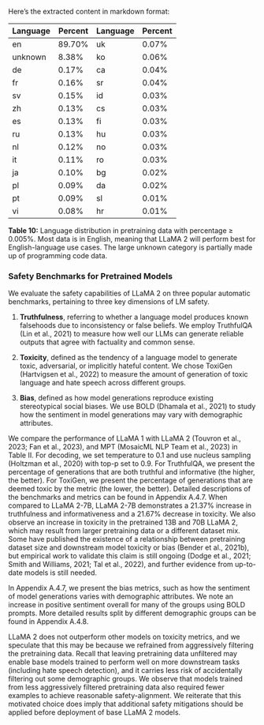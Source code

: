 Here’s the extracted content in markdown format:


| Language | Percent | Language | Percent |
|----------|---------|----------|---------|
| en       | 89.70%  | uk       | 0.07%   |
| unknown  | 8.38%   | ko       | 0.06%   |
| de       | 0.17%   | ca       | 0.04%   |
| fr       | 0.16%   | sr       | 0.04%   |
| sv       | 0.15%   | id       | 0.03%   |
| zh       | 0.13%   | cs       | 0.03%   |
| es       | 0.13%   | fi       | 0.03%   |
| ru       | 0.13%   | hu       | 0.03%   |
| nl       | 0.12%   | no       | 0.03%   |
| it       | 0.11%   | ro       | 0.03%   |
| ja       | 0.10%   | bg       | 0.02%   |
| pl       | 0.09%   | da       | 0.02%   |
| pt       | 0.09%   | sl       | 0.01%   |
| vi       | 0.08%   | hr       | 0.01%   |

**Table 10:** Language distribution in pretraining data with percentage ≥ 0.005%. Most data is in English, meaning that LLaMA 2 will perform best for English-language use cases. The large unknown category is partially made up of programming code data.

### Safety Benchmarks for Pretrained Models
We evaluate the safety capabilities of LLaMA 2 on three popular automatic benchmarks, pertaining to three key dimensions of LM safety.

1. **Truthfulness**, referring to whether a language model produces known falsehoods due to inconsistency or false beliefs. We employ TruthfulQA (Lin et al., 2021) to measure how well our LLMs can generate reliable outputs that agree with factuality and common sense.

2. **Toxicity**, defined as the tendency of a language model to generate toxic, adversarial, or implicitly hateful content. We chose ToxiGen (Hartvigsen et al., 2022) to measure the amount of generation of toxic language and hate speech across different groups.

3. **Bias**, defined as how model generations reproduce existing stereotypical social biases. We use BOLD (Dhamala et al., 2021) to study how the sentiment in model generations may vary with demographic attributes.

We compare the performance of LLaMA 1 with LLaMA 2 (Touvron et al., 2023; Fan et al., 2023), and MPT (MosaicML NLP Team et al., 2023) in Table II. For decoding, we set temperature to 0.1 and use nucleus sampling (Holtzman et al., 2020) with top-p set to 0.9. For TruthfulQA, we present the percentage of generations that are both truthful and informative (the higher, the better). For ToxiGen, we present the percentage of generations that are deemed toxic by the metric (the lower, the better). Detailed descriptions of the benchmarks and metrics can be found in Appendix A.4.7. When compared to LLaMA 2-7B, LLaMA 2-7B demonstrates a 21.37% increase in truthfulness and informativeness and a 21.67% decrease in toxicity. We also observe an increase in toxicity in the pretrained 13B and 70B LLaMA 2, which may result from larger pretraining data or a different dataset mix. Some have published the existence of a relationship between pretraining dataset size and downstream model toxicity or bias (Bender et al., 2021b), but empirical work to validate this claim is still ongoing (Dodge et al., 2021; Smith and Williams, 2021; Tal et al., 2022), and further evidence from up-to-date models is still needed.

In Appendix A.4.7, we present the bias metrics, such as how the sentiment of model generations varies with demographic attributes. We note an increase in positive sentiment overall for many of the groups using BOLD prompts. More detailed results split by different demographic groups can be found in Appendix A.4.8.

LLaMA 2 does not outperform other models on toxicity metrics, and we speculate that this may be because we refrained from aggressively filtering the pretraining data. Recall that leaving pretraining data unfiltered may enable base models trained to perform well on more downstream tasks (including hate speech detection), and it carries less risk of accidentally filtering out some demographic groups. We observe that models trained from less aggressively filtered pretraining data also required fewer examples to achieve reasonable safety-alignment. We reiterate that this motivated choice does imply that additional safety mitigations should be applied before deployment of base LLaMA 2 models.

